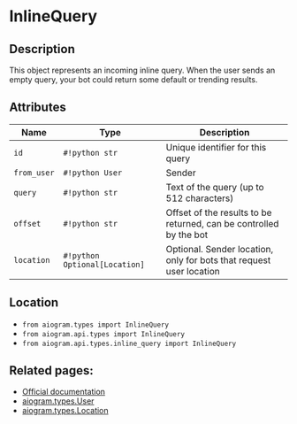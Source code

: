 # InlineQuery

## Description

This object represents an incoming inline query. When the user sends an empty query, your bot could return some default or trending results.


## Attributes

| Name | Type | Description |
| - | - | - |
| `id` | `#!python str` | Unique identifier for this query |
| `from_user` | `#!python User` | Sender |
| `query` | `#!python str` | Text of the query (up to 512 characters) |
| `offset` | `#!python str` | Offset of the results to be returned, can be controlled by the bot |
| `location` | `#!python Optional[Location]` | Optional. Sender location, only for bots that request user location |



## Location

- `from aiogram.types import InlineQuery`
- `from aiogram.api.types import InlineQuery`
- `from aiogram.api.types.inline_query import InlineQuery`

## Related pages:

- [Official documentation](https://core.telegram.org/bots/api#inlinequery)
- [aiogram.types.User](../types/user.md)
- [aiogram.types.Location](../types/location.md)
